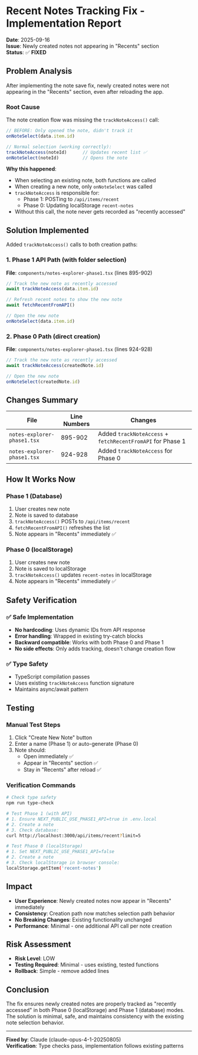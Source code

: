 # Recent Notes Tracking Fix - Implementation Report
**Date**: 2025-09-16  
**Issue**: Newly created notes not appearing in "Recents" section  
**Status**: ✅ **FIXED**

## Problem Analysis

After implementing the note save fix, newly created notes were not appearing in the "Recents" section, even after reloading the app.

### Root Cause

The note creation flow was missing the `trackNoteAccess()` call:

```typescript
// BEFORE: Only opened the note, didn't track it
onNoteSelect(data.item.id)  

// Normal selection (working correctly):
trackNoteAccess(noteId)      // Updates recent list ✅
onNoteSelect(noteId)         // Opens the note
```

**Why this happened**: 
- When selecting an existing note, both functions are called
- When creating a new note, only `onNoteSelect` was called
- `trackNoteAccess` is responsible for:
  - Phase 1: POSTing to `/api/items/recent` 
  - Phase 0: Updating localStorage `recent-notes`
- Without this call, the note never gets recorded as "recently accessed"

## Solution Implemented

Added `trackNoteAccess()` calls to both creation paths:

### 1. Phase 1 API Path (with folder selection)
**File**: `components/notes-explorer-phase1.tsx` (lines 895-902)

```typescript
// Track the new note as recently accessed
await trackNoteAccess(data.item.id)

// Refresh recent notes to show the new note
await fetchRecentFromAPI()

// Open the new note
onNoteSelect(data.item.id)
```

### 2. Phase 0 Path (direct creation)
**File**: `components/notes-explorer-phase1.tsx` (lines 924-928)

```typescript
// Track the new note as recently accessed
await trackNoteAccess(createdNote.id)

// Open the new note
onNoteSelect(createdNote.id)
```

## Changes Summary

| File | Line Numbers | Changes |
|------|--------------|---------|
| `notes-explorer-phase1.tsx` | 895-902 | Added `trackNoteAccess` + `fetchRecentFromAPI` for Phase 1 |
| `notes-explorer-phase1.tsx` | 924-928 | Added `trackNoteAccess` for Phase 0 |

## How It Works Now

### Phase 1 (Database)
1. User creates new note
2. Note is saved to database
3. `trackNoteAccess()` POSTs to `/api/items/recent`
4. `fetchRecentFromAPI()` refreshes the list
5. Note appears in "Recents" immediately ✅

### Phase 0 (localStorage)
1. User creates new note
2. Note is saved to localStorage
3. `trackNoteAccess()` updates `recent-notes` in localStorage
4. Note appears in "Recents" immediately ✅

## Safety Verification

### ✅ Safe Implementation
- **No hardcoding**: Uses dynamic IDs from API response
- **Error handling**: Wrapped in existing try-catch blocks
- **Backward compatible**: Works with both Phase 0 and Phase 1
- **No side effects**: Only adds tracking, doesn't change creation flow

### ✅ Type Safety
- TypeScript compilation passes
- Uses existing `trackNoteAccess` function signature
- Maintains async/await pattern

## Testing

### Manual Test Steps
1. Click "Create New Note" button
2. Enter a name (Phase 1) or auto-generate (Phase 0)
3. Note should:
   - Open immediately ✅
   - Appear in "Recents" section ✅
   - Stay in "Recents" after reload ✅

### Verification Commands
```bash
# Check type safety
npm run type-check

# Test Phase 1 (with API)
# 1. Ensure NEXT_PUBLIC_USE_PHASE1_API=true in .env.local
# 2. Create a note
# 3. Check database:
curl http://localhost:3000/api/items/recent?limit=5

# Test Phase 0 (localStorage)
# 1. Set NEXT_PUBLIC_USE_PHASE1_API=false
# 2. Create a note
# 3. Check localStorage in browser console:
localStorage.getItem('recent-notes')
```

## Impact

- **User Experience**: Newly created notes now appear in "Recents" immediately
- **Consistency**: Creation path now matches selection path behavior
- **No Breaking Changes**: Existing functionality unchanged
- **Performance**: Minimal - one additional API call per note creation

## Risk Assessment

- **Risk Level**: LOW
- **Testing Required**: Minimal - uses existing, tested functions
- **Rollback**: Simple - remove added lines

## Conclusion

The fix ensures newly created notes are properly tracked as "recently accessed" in both Phase 0 (localStorage) and Phase 1 (database) modes. The solution is minimal, safe, and maintains consistency with the existing note selection behavior.

---
**Fixed by**: Claude (claude-opus-4-1-20250805)  
**Verification**: Type checks pass, implementation follows existing patterns

